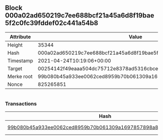 ## Block 000a02ad650219c7ee688bcf21a45a6d8f19bae5f2c0fc39fddef02c441a54b8

Attribute | Value
--- | ---
Height | 35344
Hash | 000a02ad650219c7ee688bcf21a45a6d8f19bae5f2c0fc39fddef02c441a54b8
Timestamp | 2021-04-24T10:19:06+00:00
Target | 00254142f49eaaa504dc75712e8378ad5316cbcead634704b3734b6271167cc4
Merke root | 99b080b45a933ee0062ced8959b70b061309a1697857898a8a40858d5cbb988f
Nonce | 825265851

```

```

### Transactions

Hash | Amount
--- | ---
[99b080b45a933ee0062ced8959b70b061309a1697857898a8a40858d5cbb988f](99b080b45a933ee0062ced8959b70b061309a1697857898a8a40858d5cbb988f.md) | 10.00000000 SKEPTI 
